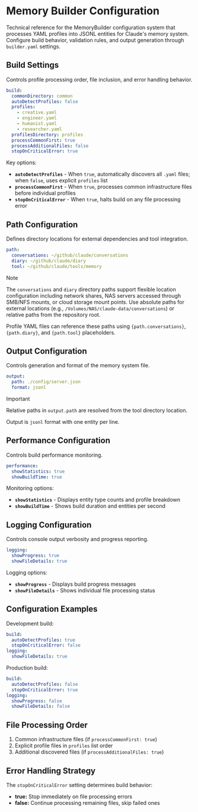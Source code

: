 # Memory Builder Configuration

Technical reference for the MemoryBuilder configuration system that processes YAML profiles into JSONL entities for Claude's memory system. Configure build behavior, validation rules, and output generation through `builder.yaml` settings.

## Build Settings

Controls profile processing order, file inclusion, and error handling behavior.

```yaml
build:
  commonDirectory: common
  autoDetectProfiles: false
  profiles:
    - creative.yaml
    - engineer.yaml
    - humanist.yaml
    - researcher.yaml
  profilesDirectory: profiles
  processCommonFirst: true
  processAdditionalFiles: false
  stopOnCriticalError: true
```

Key options:

- **`autoDetectProfiles`** - When `true`, automatically discovers all `.yaml` files; when `false`, uses explicit `profiles` list
- **`processCommonFirst`** - When `true`, processes common infrastructure files before individual profiles
- **`stopOnCriticalError`** - When `true`, halts build on any file processing error

## Path Configuration

Defines directory locations for external dependencies and tool integration.

```yaml
path:
  conversations: ~/github/claude/conversations
  diary: ~/github/claude/diary
  tool: ~/github/claude/tools/memory
```

> [!NOTE]
> The `conversations` and `diary` directory paths support flexible location configuration including network shares, NAS servers accessed through SMB/NFS mounts, or cloud storage mount points. Use absolute paths for external locations (e.g., `/Volumes/NAS/claude-data/conversations`) or relative paths from the repository root.

Profile YAML files can reference these paths using `{path.conversations}`, `{path.diary}`, and `{path.tool}` placeholders.

## Output Configuration

Controls generation and format of the memory system file.

```yaml
output:
  path: ./config/server.json
  format: jsonl
```

> [!IMPORTANT]
> Relative paths in `output.path` are resolved from the tool directory location.

Output is `jsonl` format with one entity per line.

## Performance Configuration

Controls build performance monitoring.

```yaml
performance:
  showStatistics: true
  showBuildTime: true
```

Monitoring options:

- **`showStatistics`** - Displays entity type counts and profile breakdown
- **`showBuildTime`** - Shows build duration and entities per second

## Logging Configuration

Controls console output verbosity and progress reporting.

```yaml
logging:
  showProgress: true
  showFileDetails: true
```

Logging options:

- **`showProgress`** - Displays build progress messages
- **`showFileDetails`** - Shows individual file processing status

## Configuration Examples

Development build:

```yaml
build:
  autoDetectProfiles: true
  stopOnCriticalError: false
logging:
  showFileDetails: true
```

Production build:

```yaml
build:
  autoDetectProfiles: false
  stopOnCriticalError: true
logging:
  showProgress: false
  showFileDetails: false
```

## File Processing Order

1. Common infrastructure files (if `processCommonFirst: true`)
2. Explicit profile files in `profiles` list order
3. Additional discovered files (if `processAdditionalFiles: true`)

## Error Handling Strategy

The `stopOnCriticalError` setting determines build behavior:
- **true:** Stop immediately on file processing errors
- **false:** Continue processing remaining files, skip failed ones
